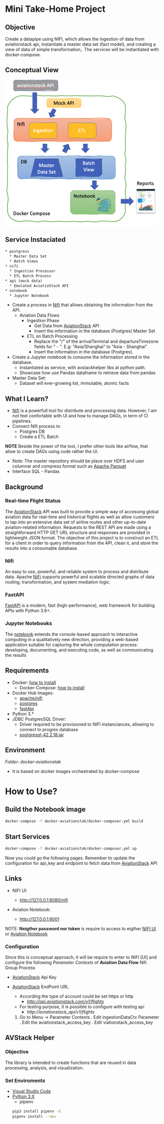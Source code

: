 
# Mini Take-Home Project

## Objective

Create a datapipe using NIFI, which allows the ingestion of data from aviationstack api, instantiate a master data set (fact model), and creating a view of data of simple transformation,. The services will be instantiated with docker-compose.

## Conceptual View

![Overall Arch](./doc/aviationstack_overview.png)

## Service Instaciated

    * postgress
      * Master Data Set
      * Batch Views
    * nifi
      * Ingestion Processor
      * ETL Batch Process
    * api (mock data)
      * Emulated AviatioStack API
    * notebook
      * Jupyter Notebook

* Create a process in [Nifi] that allows obtaining the information from the API.
  * Aviation Data Flows
    * Ingestion Phase
      * Get Data from [AviationStack] API
      * Insert the information in the database (Postgres) Master Set
    * ETL on Batch Processing
      * Replace the "/" of the arrivalTerminal and departureTimezone fields for " - ". E.g: "Asia/Shanghai" to "Asia - Shanghai"
      * Insert the information in the database (Postgres).
* Create a Jupyter notebook to consume the information stored in the database.
  * Instantiated as service, with avstackhelper libs at python path.
  * Showcase how use Pandas dataframe to retrieve data from pandas
* Master Data Set:
  * Dataset will ever-growing list, immutable, atomic facts

## What I Learn?

- [Nifi] is a powerfull tool for distribute and processing data. However, I am not feel confortable with UI and how to manage DAGs, in term of CI pipelines.
- Connect Nifi process to
  - Postgres DB
  - Create a ETL Batch

**NOTE** Beside the power of the tool, I prefer other tools like airflow, that allow to create DAGs using code rather the UI.

- Note: The master repository should be place over HDFS and user columnar and compress format such as [Apache Parquet](https://parquet.apache.org/)
- Interface SQL - Pandas


## Background

### Real-time Flight Status

The [AviationStack] API was built to provide a simple way of accessing global aviation data for real-time and historical flights as well as allow customers to tap into an extensive data set of airline routes and other up-to-date aviation-related information. Requests to the REST API are made using a straightforward HTTP GET URL structure and responses are provided in lightweight JSON format. The objective of this project is to construct an ETL for a client in order to query information from the API, clean it, and store the results into a consumable database.

### Nifi

An easy to use, powerful, and reliable system to process and distribute data. Apache [NiFi] supports powerful and scalable directed graphs of data routing, transformation, and system mediation logic.

### FastAPI

[FastAPI](https://fastapi.tiangolo.com/) is a modern, fast (high-performance), web framework for building APIs with Python 3.6+.


### Jupyter Notebooks

The [notebook](https://jupyter-notebook.readthedocs.io/en/stable/notebook.html) extends the console-based approach to interactive computing in a qualitatively new direction, providing a web-based application suitable for capturing the whole computation process: developing, documenting, and executing code, as well as communicating the results
## Requirements

* Docker: [how to install](https://docs.docker.com/get-docker/)
  * Docker-Compose: [how to install](https://docs.docker.com/compose/install/)
* Docker Hub Images:
  * [apache/nifi](https://hub.docker.com/r/apache/nifi/)
  * [postgres](https://hub.docker.com/_/postgres)
  * [fastApi](https://hub.docker.com/r/tiangolo/uvicorn-gunicorn-fastapi)
* Python 3.*
* JDBC PostgresSQL Driver:
  * Driver required to be provisioned to NIFI instanciances, allowing to connect to progres database
  * [postgresql-42.2.18.jar](https://jdbc.postgresql.org/download.html)
## Environment

*Folder: docker-aviationstak*

* It is based on docker images orchestrated by docker-compose

# How to Use?

## Build the Notebook image

```bash
docker-compose -f docker-aviationstak/docker-composer.yml build
```

## Start Services

```bash
docker-compose -f docker-aviationstak/docker-composer.yml up
```

Now you could go the following pages. Remember to update the configuration for api_key and endpoint to fetch data from [AviationStack] API

## Links

* NIFI UI:
  * http://127.0.0.1:8080/nifi

* Aviation Notebook:
  * http://127.0.0.1:8001

NOTE: **Neigther password nor token** is require to access to eigther [NIFI UI] or [Aviation Notebook]

### Configuration

Since this is conceptual approach, it will be require to enter to NIFI [UI] and configure the following *Parameter Contexts* of **Aviation Data Flow** Nifi Group Process

* [AviationStack] Api Key
* [AviationStack] EndPoint URL
  * According the type of account could be set https or http
    * *http://api.aviationstack.com/v1/flights*
  * For testing purpose, it is possible to configure with testing api
    * *http://aviationstack_api/v1/flights*

  1. Go to Menu -> Parameter Contexts
    . Edit ingestionDataCtx Parameter
      . Edit the aviationstack_access_key
      . Edit viationstack_access_key

## AVStack Helper

### Objective

The library is intended to create functions that are reused in data processing, analysis, and visualization.

### Set Enviroments

* [Visual Studio Code](https://code.visualstudio.com)
* [Python 3.X](https://www.python.org/downloads/) 
  * pipenv
  ```bash
  pip3 install pipenv -U
  pipenv install --dev
  ```

[AviationStack]: https://aviationstack.com/
[Nifi]: https://nifi.apache.org/
[NIFI UI]:http://127.0.0.1:8080/nifi
[Aviation Notebook]: http://127.0.0.1:8001